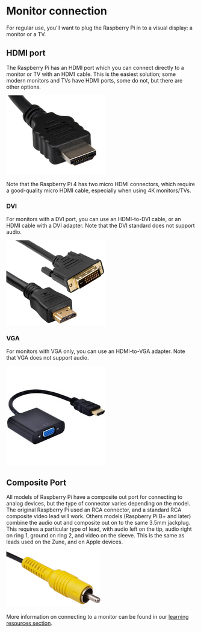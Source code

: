 # Monitor connection

For regular use, you'll want to plug the Raspberry Pi in to a visual display: a monitor or a TV.

## HDMI port

The Raspberry Pi has an HDMI port which you can connect directly to a monitor or TV with an HDMI cable. This is the easiest solution; some modern monitors and TVs have HDMI ports, some do not, but there are other options.

![HDMI cable](images/hdmi_connector.png)

Note that the Raspberry Pi 4 has two micro HDMI connectors, which require a good-quality micro HDMI cable, especially when using 4K monitors/TVs.

### DVI

For monitors with a DVI port, you can use an HDMI-to-DVI cable, or an HDMI cable with a DVI adapter. Note that the DVI standard does not support audio.

![DVI-HDMI cable](images/dvi_hdmi_cable.png)   

### VGA

For monitors with VGA only, you can use an HDMI-to-VGA adapter. Note that VGA does not support audio.

![VGA-HDMI adapter](images/hdmi-vga.jpeg)   

## Composite Port

All models of Raspberry Pi have a composite out port for connecting to analog devices, but the type of connector varies depending on the model. The original Raspberry Pi used an RCA connector, and a standard RCA composite video lead will work. Others models (Raspberry Pi B+ and later) combine the audio out and composite out on to the same 3.5mm jackplug. This requires a particular type of lead, with audio left on the tip, audio right on ring 1, ground on ring 2, and video on the sleeve. This is the same as leads used on the Zune, and on Apple devices.

![RCA cable](images/rca_connector.png)   

More information on connecting to a monitor can be found in our [learning resources section](https://www.raspberrypi.org/learning/hardware-guide/equipment/).
